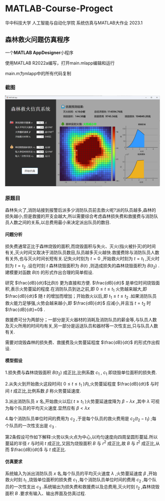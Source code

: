 # MATLAB-Course-Progect

华中科技大学 人工智能与自动化学院
系统仿真与MATLAB大作业 2023.1

## 森林救火问题仿真程序

一个**MATLAB AppDesigner**小程序

使用MATLAB R2022a编写，打开main.mlapp编辑和运行

main.m为mlapp中的所有代码复制

### 截图

![运行截图](Screenshot/after.png)

### 原题目

森林失火了,消防站接到报警后派多少消防队员前去救火呢?派的队员越多,森林的损失越小,但是救援的开支会越大,所以需要综合考虑森林损失费和救援费与消防队员人数之间的关系,以总费用最小来决定派出队员的数目.

#### 问题分析

损失费通常正比于森林烧毁的面积,而烧毁面积与失火、灭火(指火被扑灭)的时间有关,灭火时间又取决于消防队员数目,队员越多灭火越快.救援费除与消防队员人数有关外,也与灭火时间长短有关.记失火时刻为 $t=0$ ,开始救火时刻为 $t=t_1$ ,灭火时刻为 $t=t_2$ .设在时刻 $t$ 森林烧毁面积为 $B(t)$ ,则造成损失的森林烧毁面积为 $B(t_2)$ .建模要对函数 $B(t)$ 的形式作出合理的简单假设.

研究 $\frac{dB}{dt}$比$B(t)$ 更为直接和方便. $\frac{dB}{dt}$ 是单位时间烧毁面积,表示火势蔓延的程度.在消防队员到达之前,即 $0 \leqslant t \leqslant t_1$ 火势越来越大,即 $\frac{dB}{dt}$ 随 $t$ 的增加而增加；开始救火以后,即 $t_1 \leqslant t \leqslant t_2$ .如果消防队员救火能力足够强,火势会越来越小,即 $\frac{dB}{dt}$ 应减小,并且当 $t=t_2$ 时 $\frac{dB}{dt}=0$ .

救援费可分为两部分；一部分是灭火器材的消耗及消防队员的薪金等,与队员人数及灭火所用的时间均有关,另一部分是运送队员和器材等一次性支出,只与队员人数有关.

需要对烧毁森林的损失费、救援费及火势蔓延程度 $\frac{dB}{dt}$ 的形式作出假设.

#### 模型假设

1.损失费与森林烧毁面积 $B(t_2)$ 成正比,比例系数 $c_1$ , $c_1$ 即烧毁单位面积的损失费.

2.从失火到开始救火这段时间( $0 \leqslant t \leqslant t_1$ )内,火势蔓延程度 $\frac{dB}{dt}$ 与时间 $t$ 成正比,比例系数 $\beta$ 称火势蔓延速度.

3.派出消防队员 $x$ 名,开始救火以后( $t \geqslant t_1$ )火势蔓延速度降为 $\beta - \lambda x$ ,其中 $\lambda$ 可视为每个队员的平均灭火速度.显然应有 $\beta < \lambda x$

4.每个消防队员单位时间的费用为 $c_2$ ,于是每个队员的救火费用是 $c_2(t_2-t_1)$ ;每个队员的一次性支出是 $c_3$ .

第2条假设可作如下解释:火势以失火点为中心,以均匀速度向四周呈圆形蔓延.所以蔓延的半径 $r$ 与时间 $t$ 成正比,又因为烧毁面积 $B$ 与 $r^2$ 成正比,故 $B$ 与 $t^2$ 成正比,从而 $\frac{dB}{dt}$ 与 $t$ 成正比.

#### 仿真要求

系统输入为派出消防队员 $x$ 名,每个队员的平均灭火速度 $\lambda$ ,火势蔓延速度 $\beta$ ,开始救火时刻 $t_1$ ,烧毁单位面积的损失费 $c_1$ ,每个消防队员单位时间的费用 $c_2$ ,每个队员的一次性支出 $c_3$ .系统输出为损失费和救援费以及总费用,灭火时刻 $t_2$ ,森林烧毁面积 $B$ .要求有输入、输出界面及仿真过程.
